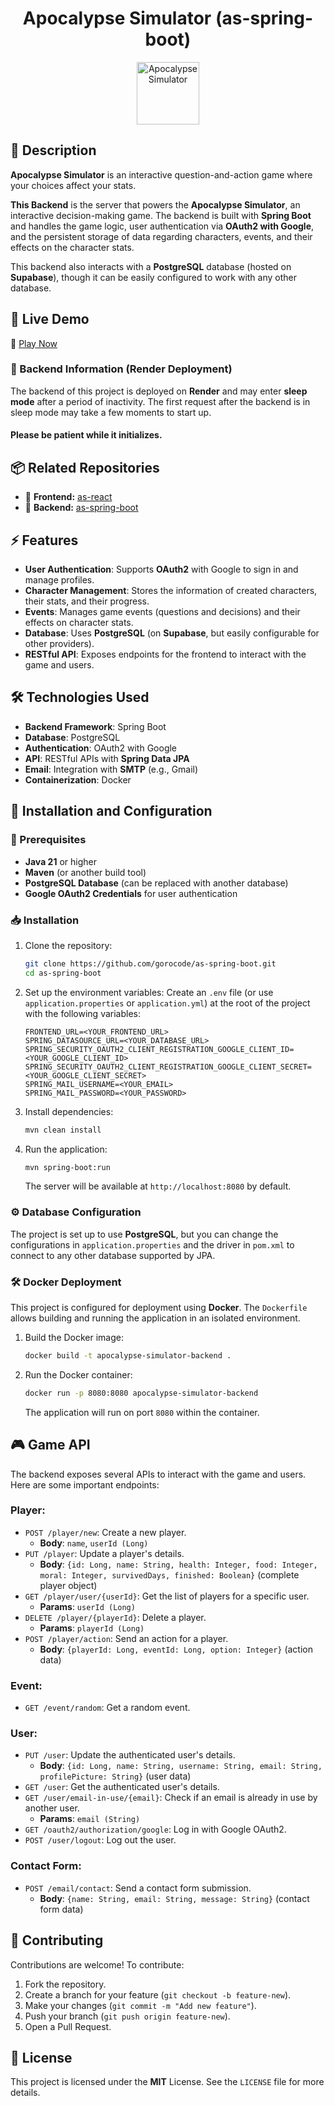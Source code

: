 <h1 align="center">
  Apocalypse Simulator (as-spring-boot)
</h1>

<p align="center">
  <img src="https://res.cloudinary.com/dcstkilp1/image/upload/v1741287186/as-sprites/ato6kcxq7mvcz3impspr.png" alt="Apocalypse Simulator" width="100" />
</p>

## 📝 Description
**Apocalypse Simulator** is an interactive question-and-action game where your choices affect your stats.

**This Backend** is the server that powers the **Apocalypse Simulator**, an interactive decision-making game. The backend is built with **Spring Boot** and handles the game logic, user authentication via **OAuth2 with Google**, and the persistent storage of data regarding characters, events, and their effects on the character stats.

This backend also interacts with a **PostgreSQL** database (hosted on **Supabase**), though it can be easily configured to work with any other database.

## 🚀 Live Demo
🔗 [Play Now](https://as.gorocode.dev/)

### 🚨 Backend Information (Render Deployment)
The backend of this project is deployed on **Render** and may enter **sleep mode** after a period of inactivity. The first request after the backend is in sleep mode may take a few moments to start up.

#### Please be patient while it initializes.

## 📦 Related Repositories
- 🔗 **Frontend:** [as-react](https://github.com/gorocode/as-react)
- 🔗 **Backend:** [as-spring-boot](https://github.com/gorocode/as-spring-boot)

## ⚡ Features
- **User Authentication**: Supports **OAuth2** with Google to sign in and manage profiles.
- **Character Management**: Stores the information of created characters, their stats, and their progress.
- **Events**: Manages game events (questions and decisions) and their effects on character stats.
- **Database**: Uses **PostgreSQL** (on **Supabase**, but easily configurable for other providers).
- **RESTful API**: Exposes endpoints for the frontend to interact with the game and users.

## 🛠️ Technologies Used
- **Backend Framework**: Spring Boot
- **Database**: PostgreSQL
- **Authentication**: OAuth2 with Google
- **API**: RESTful APIs with **Spring Data JPA**
- **Email**: Integration with **SMTP** (e.g., Gmail)
- **Containerization**: Docker

## 📂 Installation and Configuration

### 🔧 Prerequisites
- **Java 21** or higher
- **Maven** (or another build tool)
- **PostgreSQL Database** (can be replaced with another database)
- **Google OAuth2 Credentials** for user authentication

### 📥 Installation
1. Clone the repository:
   ```bash
   git clone https://github.com/gorocode/as-spring-boot.git
   cd as-spring-boot
   ```

2. Set up the environment variables:
   Create an `.env` file (or use `application.properties` or `application.yml`) at the root of the project with the following variables:
   ```env
   FRONTEND_URL=<YOUR_FRONTEND_URL>
   SPRING_DATASOURCE_URL=<YOUR_DATABASE_URL>
   SPRING_SECURITY_OAUTH2_CLIENT_REGISTRATION_GOOGLE_CLIENT_ID=<YOUR_GOOGLE_CLIENT_ID>
   SPRING_SECURITY_OAUTH2_CLIENT_REGISTRATION_GOOGLE_CLIENT_SECRET=<YOUR_GOOGLE_CLIENT_SECRET>
   SPRING_MAIL_USERNAME=<YOUR_EMAIL>
   SPRING_MAIL_PASSWORD=<YOUR_PASSWORD>
   ```

3. Install dependencies:
   ```bash
   mvn clean install
   ```

4. Run the application:
   ```bash
   mvn spring-boot:run
   ```

   The server will be available at `http://localhost:8080` by default.

### ⚙️ Database Configuration
The project is set up to use **PostgreSQL**, but you can change the configurations in `application.properties` and the driver in `pom.xml` to connect to any other database supported by JPA. 


### 🛠️ Docker Deployment
This project is configured for deployment using **Docker**. The `Dockerfile` allows building and running the application in an isolated environment.

1. Build the Docker image:
   ```bash
   docker build -t apocalypse-simulator-backend .
   ```

2. Run the Docker container:
   ```bash
   docker run -p 8080:8080 apocalypse-simulator-backend
   ```

   The application will run on port `8080` within the container.

## 🎮 Game API

The backend exposes several APIs to interact with the game and users. Here are some important endpoints:

### Player:
- `POST /player/new`: Create a new player.
  - **Body**: `name`, `userId (Long)`
- `PUT /player`: Update a player's details.
  - **Body**: `{id: Long, name: String, health: Integer, food: Integer, moral: Integer, survivedDays, finished: Boolean}` (complete player object)
- `GET /player/user/{userId}`: Get the list of players for a specific user.
  - **Params**: `userId (Long)`
- `DELETE /player/{playerId}`: Delete a player.
  - **Params**: `playerId (Long)`
- `POST /player/action`: Send an action for a player.
  - **Body**: `{playerId: Long, eventId: Long, option: Integer}` (action data)

### Event:
- `GET /event/random`: Get a random event.
  
### User:
- `PUT /user`: Update the authenticated user's details.
  - **Body**: `{id: Long, name: String, username: String, email: String, profilePicture: String}` (user data)
- `GET /user`: Get the authenticated user's details.
- `GET /user/email-in-use/{email}`: Check if an email is already in use by another user.
  - **Params**: `email (String)`
- `GET /oauth2/authorization/google`: Log in with Google OAuth2.
- `POST /user/logout`: Log out the user.


### Contact Form:
- `POST /email/contact`: Send a contact form submission.
  - **Body**: `{name: String, email: String, message: String}` (contact form data)


## 👥 Contributing

Contributions are welcome! To contribute:

1. Fork the repository.
2. Create a branch for your feature (`git checkout -b feature-new`).
3. Make your changes (`git commit -m "Add new feature"`).
4. Push your branch (`git push origin feature-new`).
5. Open a Pull Request.

## 📝 License

This project is licensed under the **MIT** License. See the `LICENSE` file for more details.

